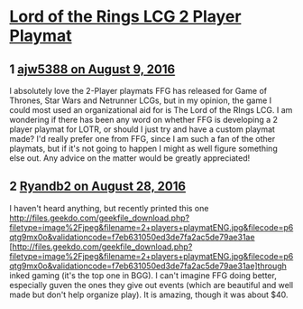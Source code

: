 # [Lord of the Rings LCG 2 Player Playmat](https://community.fantasyflightgames.com/topic/227219-lord-of-the-rings-lcg-2-player-playmat/)

## 1 [ajw5388 on August 9, 2016](https://community.fantasyflightgames.com/topic/227219-lord-of-the-rings-lcg-2-player-playmat/?do=findComment&comment=2355305)

I absolutely love the 2-Player playmats FFG has released for Game of Thrones, Star Wars and Netrunner LCGs, but in my opinion, the game I could most used an organizational aid for is The Lord of the RIngs LCG. I am wondering if there has been any word on whether FFG is developing a 2 player playmat for LOTR, or should I just try and have a custom playmat made? I'd really prefer one from FFG, since I am such a fan of the other playmats, but if it's not going to happen I might as well figure something else out. Any advice on the matter would be greatly appreciated!

## 2 [Ryandb2 on August 28, 2016](https://community.fantasyflightgames.com/topic/227219-lord-of-the-rings-lcg-2-player-playmat/?do=findComment&comment=2388860)

I haven't heard anything, but recently printed this one http://files.geekdo.com/geekfile_download.php?filetype=image%2Fjpeg&filename=2+players+playmatENG.jpg&filecode=p6qtg9mx0o&validationcode=f7eb631050ed3de7fa2ac5de79ae31ae [http://files.geekdo.com/geekfile_download.php?filetype=image%2Fjpeg&filename=2+players+playmatENG.jpg&filecode=p6qtg9mx0o&validationcode=f7eb631050ed3de7fa2ac5de79ae31ae]through inked gaming (it's the top one in BGG). I can't imagine FFG doing better, especially guven the ones they give out events (which are beautiful and well made but don't help organize play). It is amazing, though it was about $40.


